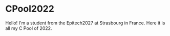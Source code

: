 # CPool2022
Hello! I'm a student from the Epitech2027 at Strasbourg in France. Here it is all my C Pool of 2022.
